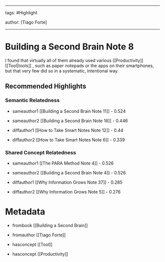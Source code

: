 




---

tags: #Highlight

author: [Tiago Forte]

---
# Building a Second Brain Note 8




I found that virtually all of them already used various  [[Productivity]]   [[Tool|tools]] , such as paper notepads or the apps on their smartphones, but that very few did so in a systematic, intentional way.


## Recommended Highlights

### Semantic Relatedness


- sameauthor1 [[Building a Second Brain Note 11]] - 0.524

- sameauthor2 [[Building a Second Brain Note 16]] - 0.446

- diffauthor1 [[How to Take Smart Notes Note 12]] - 0.44

- diffauthor2 [[How to Take Smart Notes Note 6]] - 0.339
### Shared Concept Relatedness


- sameauthor1 [[The PARA Method Note 4]] - 0.526

- sameauthor2 [[Building a Second Brain Note 4]] - 0.526

- diffauthor1 [[Why Information Grows Note 37]] - 0.285

- diffauthor2 [[Why Information Grows Note 5]] - 0.276
# Metadata


- frombook [[Building a Second Brain]]

- fromauthor [[Tiago Forte]]

- hasconcept [[Tool]]

- hasconcept [[Productivity]]